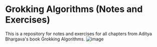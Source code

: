 # Grokking Algorithms (Notes and Exercises)
This is a repository for notes and exercises for all chapters from Aditya Bhargava's book Grokking Algorithms.
![image](https://github.com/sephi-22/grokking-algorithms/assets/116902726/8d78c023-61eb-47d4-a7e6-c62f6000c746)
